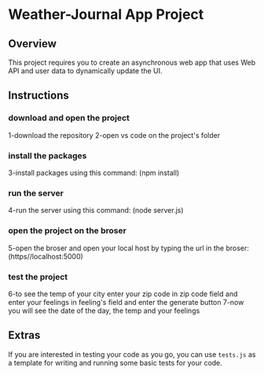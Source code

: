 # Weather-Journal App Project

## Overview
This project requires you to create an asynchronous web app that uses Web API and user data to dynamically update the UI. 

## Instructions
### download and open the project
  1-download the repository 
  2-open vs code on the project's folder 
### install the packages
  3-install packages using this command: (npm install)
### run the server
  4-run the server using this command: (node server.js)
### open the project on the broser
  5-open the broser and open your local host by typing the url in the broser: (https//localhost:5000)
### test the project
  6-to see the temp of your city enter your zip code in zip code field and enter your feelings in feeling's field and enter the generate button
  7-now you will see the date of the day, the temp and your feelings  

## Extras
If you are interested in testing your code as you go, you can use `tests.js` as a template for writing and running some basic tests for your code.
